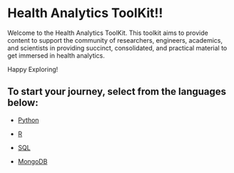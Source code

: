# Health Analytics ToolKit!!

Welcome to the Health Analytics ToolKit. This toolkit aims to provide content to support the community of researchers, engineers, academics, and scientists in providing succinct, consolidated, and practical material to get immersed in health analytics. 

Happy Exploring! 

## To start your journey, select from the languages below: 

* [Python](https://bjm009.github.io/HealthAnalyticsToolkit//python/python_intro)
   
  
* [R](https://bjm009.github.io/HealthAnalyticsToolkit//R/r_intro)
  
* [SQL](https://bjm009.github.io/HealthAnalyticsToolkit//SQL/sql_intro)
 
* [MongoDB](https://bjm009.github.io/HealthAnalyticsToolkit//MongoDB/mongo_intro)
